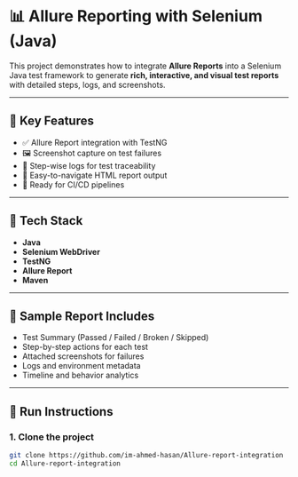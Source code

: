 # 📊 Allure Reporting with Selenium (Java)

This project demonstrates how to integrate **Allure Reports** into a Selenium Java test framework to generate **rich, interactive, and visual test reports** with detailed steps, logs, and screenshots.

---

## 📌 Key Features

- ✅ Allure Report integration with TestNG
- 🖼️ Screenshot capture on test failures
- 🧾 Step-wise logs for test traceability
- 📂 Easy-to-navigate HTML report output
- 🚀 Ready for CI/CD pipelines

---

## 🧰 Tech Stack

- **Java**
- **Selenium WebDriver**
- **TestNG**
- **Allure Report**
- **Maven**

---

## 🧪 Sample Report Includes

- Test Summary (Passed / Failed / Broken / Skipped)
- Step-by-step actions for each test
- Attached screenshots for failures
- Logs and environment metadata
- Timeline and behavior analytics

---

## 🚀 Run Instructions

### 1. Clone the project

```bash
git clone https://github.com/im-ahmed-hasan/Allure-report-integration
cd Allure-report-integration
